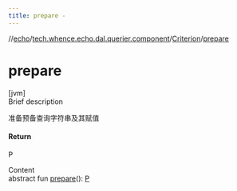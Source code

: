 ```yaml
---
title: prepare -
---
```

//[echo](../../index.md)/[tech.whence.echo.dal.querier.component](../index.md)/[Criterion](index.md)/[prepare](prepare.md)



# prepare  
[jvm]  
Brief description  


准备预备查询字符串及其赋值



#### Return  


P

  
Content  
abstract fun [prepare](prepare.md)(): [P](index.md)  



